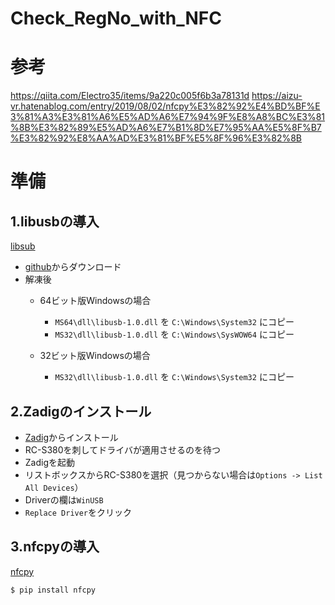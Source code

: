 # Check_RegNo_with_NFC

# 参考
https://qiita.com/Electro35/items/9a220c005f6b3a78131d
https://aizu-vr.hatenablog.com/entry/2019/08/02/nfcpy%E3%82%92%E4%BD%BF%E3%81%A3%E3%81%A6%E5%AD%A6%E7%94%9F%E8%A8%BC%E3%81%8B%E3%82%89%E5%AD%A6%E7%B1%8D%E7%95%AA%E5%8F%B7%E3%82%92%E8%AA%AD%E3%81%BF%E5%8F%96%E3%82%8B

# 準備
## 1.libusbの導入
[libsub](https://libusb.info/)

- [github](https://github.com/libusb/libusb/releases)からダウンロード
- 解凍後
  - 64ビット版Windowsの場合
    - `MS64\dll\libusb-1.0.dll` を `C:\Windows\System32` にコピー
    - `MS32\dll\libusb-1.0.dll` を `C:\Windows\SysWOW64` にコピー
  
  - 32ビット版Windowsの場合
    - `MS32\dll\libusb-1.0.dll` を `C:\Windows\System32` にコピー

## 2.Zadigのインストール
- [Zadig](https://zadig.akeo.ie/)からインストール
- RC-S380を刺してドライバが適用させるのを待つ
- Zadigを起動
- リストボックスからRC-S380を選択（見つからない場合は`Options -> List All Devices`）
- Driverの欄は`WinUSB`
- `Replace Driver`をクリック

## 3.nfcpyの導入
[nfcpy](https://nfcpy.readthedocs.io/en/latest/topics/get-started.html)
```python
$ pip install nfcpy
```
